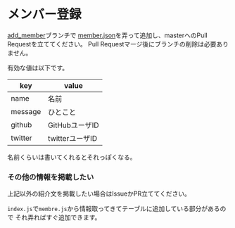 メンバー登録
========
[add_member](https://github.com/PMOB/PMOB.github.io/tree/add_member)ブランチで
[member.json](member.json)を弄って追加し、masterへのPull Requestを立ててください。
Pull Requestマージ後にブランチの削除は必要ありません。

有効な値は以下です。

| key     | value  |
|---------|--------|
| name    | 名前 |
| message | ひとこと |
| github  | GitHubユーザID |
| twitter | twitterユーザID |

名前くらいは書いてくれるとそれっぽくなる。

### その他の情報を掲載したい
上記以外の紹介文を掲載したい場合はIssueかPR立ててください。

`index.js`で`membre.js`から情報取ってきてテーブルに追加している部分があるので
それ弄ればすぐ追加できます。
